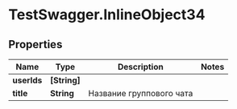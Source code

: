 # TestSwagger.InlineObject34

## Properties

Name | Type | Description | Notes
------------ | ------------- | ------------- | -------------
**userIds** | **[String]** |  | 
**title** | **String** | Название группового чата | 


